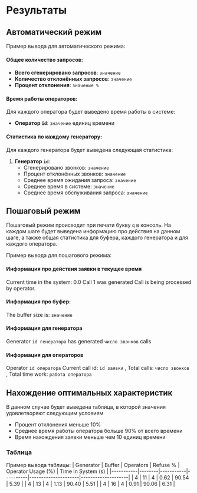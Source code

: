 # Результаты

## Автоматический режим
Пример вывода для автоматического режима:

#### Общее количество запросов:
- **Всего сгенерировано запросов**: ```значение```
- **Количество отклонённых запросов**: ```значение```
- **Процент отклонения**: ```значение %```

#### Время работы операторов:
Для каждого оператора будет выведено время работы в системе:
- **Оператор ```id```**: ```значение``` единиц времени

#### Статистика по каждому генератору:
Для каждого генератора будет выведена следующая статистика:
1. **Генератор ```id```**:
    - Сгенерировано звонков: ```значение```
    - Процент отклонённых звонков: ```значение```
    - Среднее время ожидания запроса: ```значение```
    - Среднее время в системе: ```значение```
    - Среднее время обслуживания запроса: ```значение```

## Пошаговый режим
Пошаговый режим происходит при печати букву ```q``` в консоль. 
На каждом шаге будет выведена информацию про действия на данном шаге, а также 
общая статистика для буфера, каждого генератора и для каждого оператора.

Пример вывода для пошагового режима:

#### Информация про действия заявки в текущее время
Current time in the system: 0.0
Call 1 was generated
Call is being processed by operator.

#### Информация про буфер:
The buffer size is: ```значение```
#### Информация для генератора
Generator ```id генератора```  has generated ```число звонков```  calls
#### Информация для операторов
Operator ```id оператора```  Current call id: ```id заявки``` , Total calls: ```число звонков``` , Total time work: ```работа оператора```
## Нахождение оптимальных характеристик

В данном случае будет выведена таблица, в которой значения удовлетворяют следующим условиям
- Процент отклонения меньше 10%
- Среднее время работы оператора больше 90% от всего времени
- Время нахождения заявки меньше чем 10 единиц времени

### Таблица
Пример вывода таблицы:
| Generator | Buffer | Operators | Refuse % | Operator Usage (%) | Time in System (s) |
|-----------|--------|-----------|----------|---------------------|--------------------|
| 4         | 11     | 4         | 0.62     | 90.54               | 5.39               |
| 4         | 13     | 4         | 1.13     | 90.40               | 5.51               |
| 4         | 16     | 4         | 0.91     | 90.06               | 6.31               |